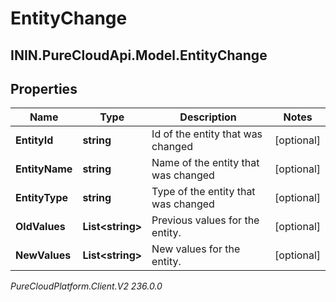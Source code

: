 # EntityChange

## ININ.PureCloudApi.Model.EntityChange

## Properties

|Name | Type | Description | Notes|
|------------ | ------------- | ------------- | -------------|
| **EntityId** | **string** | Id of the entity that was changed | [optional] |
| **EntityName** | **string** | Name of the entity that was changed | [optional] |
| **EntityType** | **string** | Type of the entity that was changed | [optional] |
| **OldValues** | **List&lt;string&gt;** | Previous values for the entity. | [optional] |
| **NewValues** | **List&lt;string&gt;** | New values for the entity. | [optional] |



_PureCloudPlatform.Client.V2 236.0.0_
